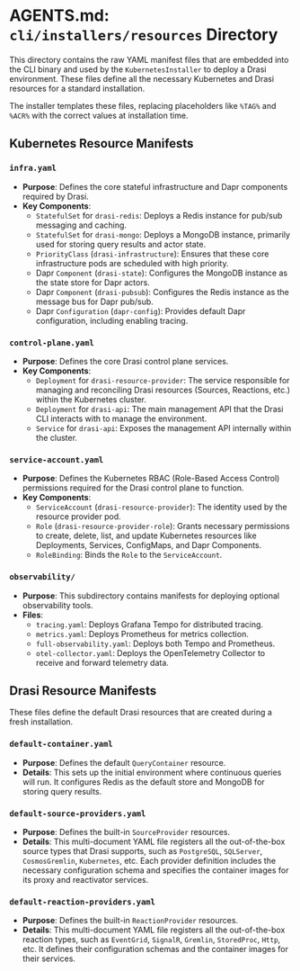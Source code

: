 # AGENTS.md: `cli/installers/resources` Directory

This directory contains the raw YAML manifest files that are embedded into the CLI binary and used by the `KubernetesInstaller` to deploy a Drasi environment. These files define all the necessary Kubernetes and Drasi resources for a standard installation.

The installer templates these files, replacing placeholders like `%TAG%` and `%ACR%` with the correct values at installation time.

## Kubernetes Resource Manifests

### `infra.yaml`

-   **Purpose**: Defines the core stateful infrastructure and Dapr components required by Drasi.
-   **Key Components**:
    -   `StatefulSet` for `drasi-redis`: Deploys a Redis instance for pub/sub messaging and caching.
    -   `StatefulSet` for `drasi-mongo`: Deploys a MongoDB instance, primarily used for storing query results and actor state.
    -   `PriorityClass` (`drasi-infrastructure`): Ensures that these core infrastructure pods are scheduled with high priority.
    -   Dapr `Component` (`drasi-state`): Configures the MongoDB instance as the state store for Dapr actors.
    -   Dapr `Component` (`drasi-pubsub`): Configures the Redis instance as the message bus for Dapr pub/sub.
    -   Dapr `Configuration` (`dapr-config`): Provides default Dapr configuration, including enabling tracing.

### `control-plane.yaml`

-   **Purpose**: Defines the core Drasi control plane services.
-   **Key Components**:
    -   `Deployment` for `drasi-resource-provider`: The service responsible for managing and reconciling Drasi resources (Sources, Reactions, etc.) within the Kubernetes cluster.
    -   `Deployment` for `drasi-api`: The main management API that the Drasi CLI interacts with to manage the environment.
    -   `Service` for `drasi-api`: Exposes the management API internally within the cluster.

### `service-account.yaml`

-   **Purpose**: Defines the Kubernetes RBAC (Role-Based Access Control) permissions required for the Drasi control plane to function.
-   **Key Components**:
    -   `ServiceAccount` (`drasi-resource-provider`): The identity used by the resource provider pod.
    -   `Role` (`drasi-resource-provider-role`): Grants necessary permissions to create, delete, list, and update Kubernetes resources like Deployments, Services, ConfigMaps, and Dapr Components.
    -   `RoleBinding`: Binds the `Role` to the `ServiceAccount`.

### `observability/`

-   **Purpose**: This subdirectory contains manifests for deploying optional observability tools.
-   **Files**:
    -   `tracing.yaml`: Deploys Grafana Tempo for distributed tracing.
    -   `metrics.yaml`: Deploys Prometheus for metrics collection.
    -   `full-observability.yaml`: Deploys both Tempo and Prometheus.
    -   `otel-collector.yaml`: Deploys the OpenTelemetry Collector to receive and forward telemetry data.

## Drasi Resource Manifests

These files define the default Drasi resources that are created during a fresh installation.

### `default-container.yaml`

-   **Purpose**: Defines the default `QueryContainer` resource.
-   **Details**: This sets up the initial environment where continuous queries will run. It configures Redis as the default store and MongoDB for storing query results.

### `default-source-providers.yaml`

-   **Purpose**: Defines the built-in `SourceProvider` resources.
-   **Details**: This multi-document YAML file registers all the out-of-the-box source types that Drasi supports, such as `PostgreSQL`, `SQLServer`, `CosmosGremlin`, `Kubernetes`, etc. Each provider definition includes the necessary configuration schema and specifies the container images for its proxy and reactivator services.

### `default-reaction-providers.yaml`

-   **Purpose**: Defines the built-in `ReactionProvider` resources.
-   **Details**: This multi-document YAML file registers all the out-of-the-box reaction types, such as `EventGrid`, `SignalR`, `Gremlin`, `StoredProc`, `Http`, etc. It defines their configuration schemas and the container images for their services.
